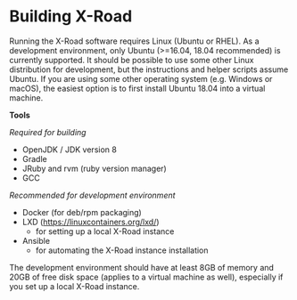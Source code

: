 # Building X-Road

Running the X-Road software requires Linux (Ubuntu or RHEL). As a development environment,  only Ubuntu (>=16.04, 18.04 recommended) is currently supported. It should be possible to use some other Linux distribution for development, but the instructions and helper scripts assume Ubuntu. If you are using some other operating system (e.g. Windows or macOS), the easiest option is to first install Ubuntu 18.04 into a virtual machine.

**Tools**

*Required for building*
* OpenJDK / JDK version 8
* Gradle
* JRuby and rvm (ruby version manager)
* GCC

*Recommended for development environment*
* Docker (for deb/rpm packaging)
* LXD (https://linuxcontainers.org/lxd/)
  * for setting up a local X-Road instance
* Ansible
  * for automating the X-Road instance installation

The development environment should have at least 8GB of memory and 20GB of free disk space (applies to a virtual machine as well), especially if you set up a local X-Road instance.
